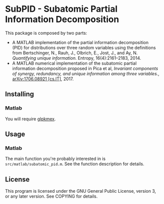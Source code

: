 # SubPID - Subatomic Partial Information Decomposition


This package is composed by two parts:

- A MATLAB implementation of the partial information decomposition
  (PID) for distributions over three random variables using the
  definitions from Bertschinger, N., Rauh, J., Olbrich, E., Jost, J.,
  and Ay, N. *Quantifying unique information.* Entropy,
  16(4):2161–2183, 2014.
- A MATLAB numerical implementation of the subatomic partial
  information decomposition proposed in Pica et al, *Invariant
  components of synergy, redundancy, and unique information among
  three variables.*,
  [arXiv:1706.08921 \[cs.IT\]](https://arxiv.org/abs/1706.08921),
  2017.
  

## Installing

### Matlab

You will require [glpkmex](https://github.com/blegat/glpkmex).

## Usage

### Matlab

The main function you're probably interested in is
`src/matlab/subatomic_pid.m`. See the function description for details.


## License
	
This program is licensed under the GNU General Public License, version
3, or any later version. See COPYING for details.
